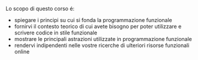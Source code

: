Lo scopo di questo corso é:

- spiegare i principi su cui si fonda la programmazione funzionale
- fornirvi il contesto teorico di cui avete bisogno per poter utilizzare e scrivere codice in stile funzionale
- mostrare le principali astrazioni utilizzate in programmazione funzionale
- rendervi indipendenti nelle vostre ricerche di ulteriori risorse funzionali online
